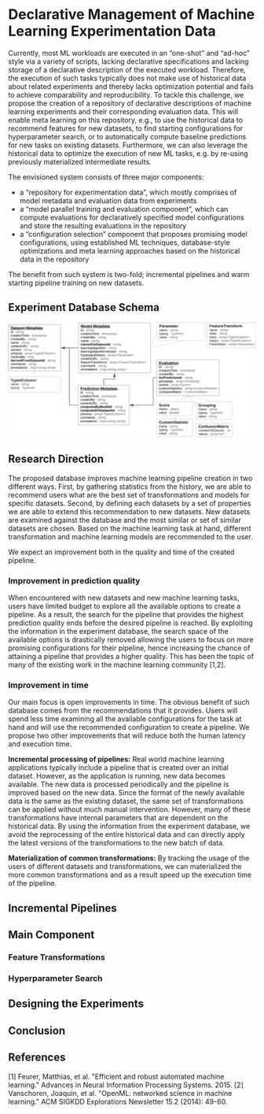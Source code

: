 # Declarative Management of Machine Learning Experimentation Data

Currently, most ML workloads are executed in an “one-shot” and “ad-hoc” style via a variety of scripts, lacking declarative specifications and lacking storage of a declarative description of the executed workload.
Therefore, the execution of such tasks typically does not make use of historical data about related experiments and thereby lacks optimization potential and fails to achieve comparability and reproducibility.
To tackle this challenge, we propose the creation of a repository of declarative descriptions of machine learning experiments and their corresponding evaluation data. 
This will enable meta learning on this repository, e.g., to use the historical data to recommend features for new datasets, to find starting configurations for hyperparameter search, or to automatically compute baseline predictions for new tasks on existing datasets. 
Furthermore, we can also leverage the historical data to optimize the execution of new ML tasks, e.g. by re-using previously materialized intermediate results.

The envisioned system consists of three major components:
- a “repository for experimentation data”, which mostly comprises of model metadata and evaluation data from experiments
- a “model parallel training and evaluation component”, which can compute evaluations for declaratively specified model configurations and store the resulting evaluations in the repository
- a “configuration selection” component that proposes promising model configurations, using established ML techniques, database-style optimizations and meta learning approaches based on the historical data in the repository

The benefit from such system is two-fold; incremental pipelines and warm starting pipeline training on new datasets.

## Experiment Database Schema
![Data Model](images/datamodel-crop.png)

## Research Direction
The proposed database improves machine learning pipeline creation in two different ways.
First, by gathering statistics from the history, we are able to recommend users what are the best set of transformations and models for specific datasets.
Second, by defining each datasets by a set of properties we are able to extend this recommendation to new datasets.
New datasets are examined against the database and the most similar or set of similar datasets are chosen. 
Based on the machine learning task at hand, different transformation and machine learning models are recommended to the user.

We expect an improvement both in the quality and time of the created pipeline.

### Improvement in prediction quality
When encountered with new datasets and new machine learning tasks, users have limited budget to explore all the available options to create a pipeline.
As a result, the search for the pipeline that provides the highest prediction quality ends before the desired pipeline is reached.
By exploiting the information in the experiment database, the search space of the available options is drastically removed allowing the users to focus on more promising configurations for their pipeline, hence increasing the chance of attaining a pipeline that provides a higher quality.
This has been the topic of many of the existing work in the machine learning community [1,2].

### Improvement in time
Our main focus is open improvements in time.
The obvious benefit of such database comes from the recommendations that it provides.
Users will spend less time examining all the available configurations for the task at hand and will use the recommended configuration to create a pipeline.
We propose two other improvements that will reduce both the human latency and execution time.

**Incremental processing of pipelines:** 
Real world machine learning applications typically include a pipeline that is created over an initial dataset. 
However, as the application is running, new data becomes available. 
The new data is processed periodically and the pipeline is improved based on the new data.
Since the format of the newly available data is the same as the existing dataset, the same set of transformations can be applied without much manual intervention.
However, many of these transformations have internal parameters that are dependent on the historical data.
By using the information from the experiment database, we avoid the reprocessing of the entire historical data and can directly apply the latest versions of the transformations to the new batch of data.

**Materialization of common transformations:**
By tracking the usage of the users of different datasets and transformations, we can materialized the more common transformations and as a result speed up the execution time of the pipeline.

## Incremental Pipelines

## Main Component

### Feature Transformations

### Hyperparameter Search

## Designing the Experiments

## Conclusion

## References
[1] Feurer, Matthias, et al. "Efficient and robust automated machine learning." Advances in Neural Information Processing Systems. 2015.
[2] Vanschoren, Joaquin, et al. "OpenML: networked science in machine learning." ACM SIGKDD Explorations Newsletter 15.2 (2014): 49-60.